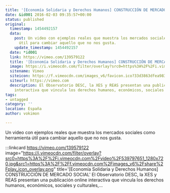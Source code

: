 ```yaml
---
title: '[Economía Solidaria y Derechos Humanos] CONSTRUCCIÓN DE MERCADO SOCIAL'
date: &id001 2016-02-03 09:35:57+00:00
status: published
original:
  timestamp: 1454492157
  data:
    post: Un video con ejemplos reales que muestra los mercados sociales como herramienta
      útil para cambiar aquello que no nos gusta.
    update_timestamp: 1454492157
  date: *id001
  link: https://vimeo.com/139579122
  title: '[Economía Solidaria y Derechos Humanos] CONSTRUCCIÓN DE MERCADO SOCIAL'
  image: https://i.vimeocdn.com/filter/overlay?src0=https%3A%2F%2Fi.vimeocdn.com%2Fvideo%2F539797651_1280x720.jpg&src1=https%3A%2F%2Ff.vimeocdn.com%2Fimages_v6%2Fshare%2Fplay_icon_overlay.png
  sitename: Vimeo
  siteicon: https://f.vimeocdn.com/images_v6/favicon.ico?33d3863dfea983a113d93febb332984f3ef630bb
  siteurl: https://vimeo.com
  description: El Observatorio DESC, la XES y REAS presentan una publicación online
    interactiva que vincula los derechos humanos, económicos, sociales y culturales,…
tags:
- untagged
category: ''
location: España
author: vokimon

---
```

Un video con ejemplos reales que muestra los mercados sociales como herramienta útil para cambiar aquello que no nos gusta.

:::linkcard https://vimeo.com/139579122 image="https://i.vimeocdn.com/filter/overlay?src0=https%3A%2F%2Fi.vimeocdn.com%2Fvideo%2F539797651_1280x720.jpg&src1=https%3A%2F%2Ff.vimeocdn.com%2Fimages_v6%2Fshare%2Fplay_icon_overlay.png" title='[Economía Solidaria y Derechos Humanos] CONSTRUCCIÓN DE MERCADO SOCIAL'
    El Observatorio DESC, la XES y REAS presentan una publicación online interactiva que vincula los derechos humanos, económicos, sociales y culturales,…

